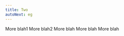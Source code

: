 ```yaml
---
title: Two
autoNext: eg
---
```


More blah1
More blah2
More blah
More blah
More blah

<ShowPresentation/>
